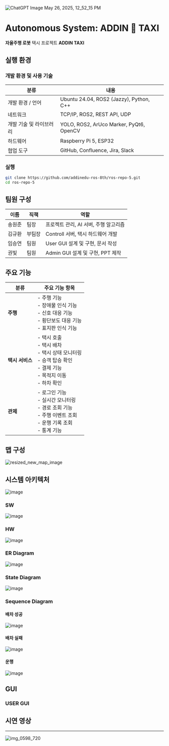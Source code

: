 
![ChatGPT Image May 26, 2025, 12_52_15 PM](https://github.com/user-attachments/assets/8262538f-89b0-4234-9d2d-c3a225c73910)


# **Autonomous System: ADDIN 🚖 TAXI**



**자율주행 로봇** 택시 프로젝트 **ADDIN TAXI**



## 실행 환경 



### 개발 환경 및 사용 기술

| 분류                   | 내용                                                                 |
|------------------------|----------------------------------------------------------------------|
| 개발 환경 / 언어       | Ubuntu 24.04, ROS2 (Jazzy), Python, C++                              |
| 네트워크               | TCP/IP, ROS2, REST API, UDP                                          |
| 개발 기술 및 라이브러리 | YOLO, ROS2, ArUco Marker, PyQt6, OpenCV                              |
| 하드웨어               | Raspberry Pi 5, ESP32                                                |
| 협업 도구              | GitHub, Confluence, Jira, Slack                                      |



### 실행 


```bash
git clone https://github.com/addinedu-ros-8th/ros-repo-5.git
cd ros-repo-5
```



## 팀원 구성 



| 이름      |직책            | 역할                                                              |
|----------|--------------|----------------------------------------------------------------------|
|송원준     |  팀장         | 프로젝트 관리, AI 서버, 주행 알고리즘   |
| 김규환    |  부팀장       | Controll 서버, 택시 하드웨어 개발     |
| 임승연 | 팀원       | User GUI 설계 및 구현, 문서 작성           |
| 권빛  | 팀원      |Admin GUI 설계 및 구현, PPT 제작       |





## 주요 기능 


| 분류       | 주요 기능 항목 |
|------------|----------------|
| **주행**    | - 주행 기능<br>- 장애물 인식 기능<br>- 신호 대응 기능<br>- 횡단보도 대응 기능<br>- 표지판 인식 기능 |
| **택시 서비스** | - 택시 호출<br>- 택시 배차<br>- 택시 상태 모니터링<br>- 승객 탑승 확인<br>- 결제 기능<br>- 목적지 이동<br>- 하차 확인 |
| **관제**    | - 로그인 기능<br>- 실시간 모니터링<br>- 경로 조회 기능<br>- 주행 이벤트 조회<br>- 운행 기록 조회<br>- 통계 기능 |






## 맵 구성 
![resized_new_map_image](https://github.com/user-attachments/assets/83374665-4ebb-4d8b-8f70-051cb18f922a)






## 시스템 아키텍처

![image](https://github.com/user-attachments/assets/92708ccb-ac1b-48c2-bd47-dd7078b3ebec)



### SW 


![image](https://github.com/user-attachments/assets/78cee545-554b-4b81-a23f-ba409a018311)


### HW 


![image](https://github.com/user-attachments/assets/07c17994-c21f-47a7-bcdf-2979d1ece7a3)


###  ER Diagram

![image](https://github.com/user-attachments/assets/da6ef441-e304-48df-93ff-41911cb7e79d)



### State Diagram

![image](https://github.com/user-attachments/assets/ca1c4f47-835c-474c-9f4d-1099546a6280)


### Sequence Diagram


#### 배차 성공


![image](https://github.com/user-attachments/assets/5378cadc-bae1-491f-9b2d-605c61af8c19)



#### 배차 실패


![image](https://github.com/user-attachments/assets/79d5483a-8535-4126-bfa9-1f90f7d58f59)


#### 운행


![image](https://github.com/user-attachments/assets/01600b19-2cca-4052-bf67-6c62983b1302)




## GUI


### USER GUI 






## 시연 영상 








------

![img_0598_720](https://github.com/user-attachments/assets/dcc011fb-e212-46aa-b757-7aa63b7eb8c5)





